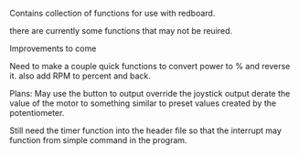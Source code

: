 Contains collection of functions for use with redboard. 

there are currently some functions that may not be reuired. 


Improvements to come

Need to make a couple quick functions to convert power to % and reverse it. also add RPM to percent and back.


Plans:
May use the button to output override the joystick output derate the value of the motor to something similar to preset values created by the potentiometer.

Still need the timer function into the header file so that the interrupt may function from simple command in the program.


